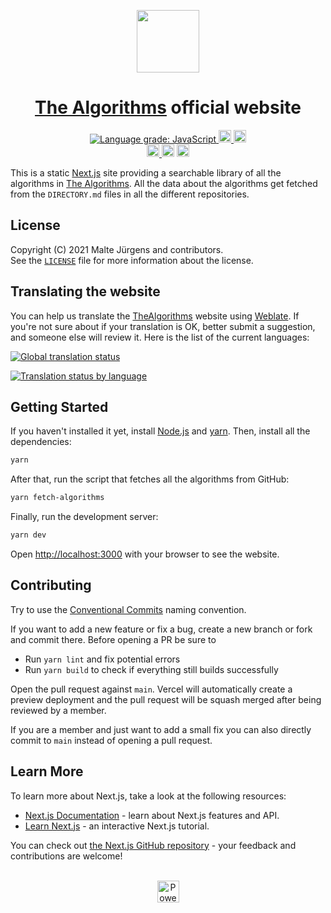 <p align="center">
  <a href="https://the-algorithms.com">
    <img src="./public/logo_t.svg" height="100">
  </a>
  <h1 align="center"><a href="https://github.com/TheAlgorithms/">The Algorithms</a> official website</h1>
</p>

<p align="center">
  <a href="https://lgtm.com/projects/g/TheAlgorithms/website/context:javascript">
    <img alt="Language grade: JavaScript" src="https://img.shields.io/lgtm/grade/javascript/g/TheAlgorithms/website.svg?logo=lgtm&logoWidth=18"/>
  </a>

  <a href="https://github.com/TheAlgorithms/website/actions/workflows/codeql-analysis.yml">
    <img src="https://github.com/TheAlgorithms/website/actions/workflows/codeql-analysis.yml/badge.svg" height="20">
  </a>

  <a href="https://gitter.im/TheAlgorithms">
    <img src="https://img.shields.io/badge/Chat-Gitter-ff69b4.svg?label=Chat&logo=gitter" height="20">
  </a>

  <br />

  <a href="https://liberapay.com/TheAlgorithms">
    <img src="https://img.shields.io/liberapay/receives/TheAlgorithms.svg?logo=liberapay" height="20">
  </a>

  <img src="https://img.shields.io/github/repo-size/TheAlgorithms/website?color=blue" height="20">

  <a href="https://hosted.weblate.org/engage/TheAlgorithms/?utm_source=widget">
    <img src="https://hosted.weblate.org/widgets/TheAlgorithms/-/svg-badge.svg" height="20">
  </a>
</p>

This is a static [Next.js](https://nextjs.org/) site providing a searchable library of all the algorithms in [The Algorithms](https://github.com/TheAlgorithms). All the data about the algorithms get fetched from the `DIRECTORY.md` files in all the different repositories.

## License

Copyright (C) 2021 Malte Jürgens and contributors.\
See the [`LICENSE`](https://github.com/TheAlgorithms/website/blob/main/LICENSE) file for more information about the license.

## Translating the website

You can help us translate the [TheAlgorithms](https://the-algorithms.com) website using [Weblate](https://hosted.weblate.org/engage/TheAlgorithms/?utm_source=widget). If you're not sure about if your translation is OK, better submit a suggestion, and someone else will review it. Here is the list of the current languages:

[![Global translation status](https://hosted.weblate.org/widgets/TheAlgorithms/-/index/287x66-white.png)](https://hosted.weblate.org/engage/TheAlgorithms/?utm_source=widget)

[![Translation status by language](https://hosted.weblate.org/widgets/TheAlgorithms/-/index/multi-auto.svg)](https://hosted.weblate.org/projects/TheAlgorithms/website/?utm_source=widget)

## Getting Started

If you haven't installed it yet, install [Node.js](https://nodejs.org/en/) and [yarn](https://classic.yarnpkg.com/en/docs/install#windows-stable). Then, install all the dependencies:

```bash
yarn
```

After that, run the script that fetches all the algorithms from GitHub:

```bash
yarn fetch-algorithms
```

Finally, run the development server:

```bash
yarn dev
```

Open [http://localhost:3000](http://localhost:3000) with your browser to see the website.

## Contributing

Try to use the [Conventional Commits](https://www.conventionalcommits.org/en/v1.0.0/#summary) naming convention.

If you want to add a new feature or fix a bug, create a new branch or fork and commit there. Before opening a PR be sure to

- Run `yarn lint` and fix potential errors
- Run `yarn build` to check if everything still builds successfully

Open the pull request against `main`. Vercel will automatically create a preview deployment and the pull request will be squash merged after being reviewed by a member.

If you are a member and just want to add a small fix you can also directly commit to `main` instead of opening a pull request.

## Learn More

To learn more about Next.js, take a look at the following resources:

- [Next.js Documentation](https://nextjs.org/docs) - learn about Next.js features and API.
- [Learn Next.js](https://nextjs.org/learn) - an interactive Next.js tutorial.

You can check out [the Next.js GitHub repository](https://github.com/vercel/next.js/) - your feedback and contributions are welcome!
<br /><br />

<p align="center">
  <a href="https://vercel.com?utm_source=thealgorithms&utm_campaign=oss">
    <img src="./public/powered-by-vercel.svg" height="35px" alt="Powered by Vercel" />
  </a>
</p>
